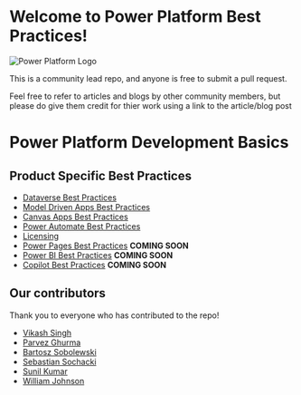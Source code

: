 # Welcome to Power Platform Best Practices!

![Power Platform Logo](https://decisioninc.com/wp-content/uploads/2022/10/microsoft_power_platform_icon_2022.png)

This is a community lead repo, and anyone is free to submit a pull request.

Feel free to refer to articles and blogs by other community members, but please do give them credit for thier work using a link to the article/blog post

# Power Platform Development Basics

## Product Specific Best Practices
- [Dataverse Best Practices](Dataverse.md)
- [Model Driven Apps Best Practices](ModelDrivenApps.md)
- [Canvas Apps Best Practices](CanvasApps.md)
- [Power Automate Best Practices](PowerAutomate.md)
- [Licensing](Licensing.md)
- [Power Pages Best Practices](PowerPages.md) **COMING SOON**
- [Power BI Best Practices](PowerBI.md) **COMING SOON**
- [Copilot Best Practices](Copilot.md) **COMING SOON**

## Our contributors

Thank you to everyone who has contributed to the repo!

- [Vikash Singh](https://www.linkedin.com/in/vikash-singh01)
- [Parvez Ghurma](https://www.linkedin.com/in/parvezghumra)
- [Bartosz Sobolewski](https://www.linkedin.com/in/bartoszsobolewski)
- [Sebastian Sochacki](https://www.linkedin.com/in/sebastian-sochacki-10b63865)
- [Sunil Kumar](https://www.linkedin.com/in/powertrainer/)
- [William Johnson](https://www.linkedin.com/in/william-johnson-902574196/)




